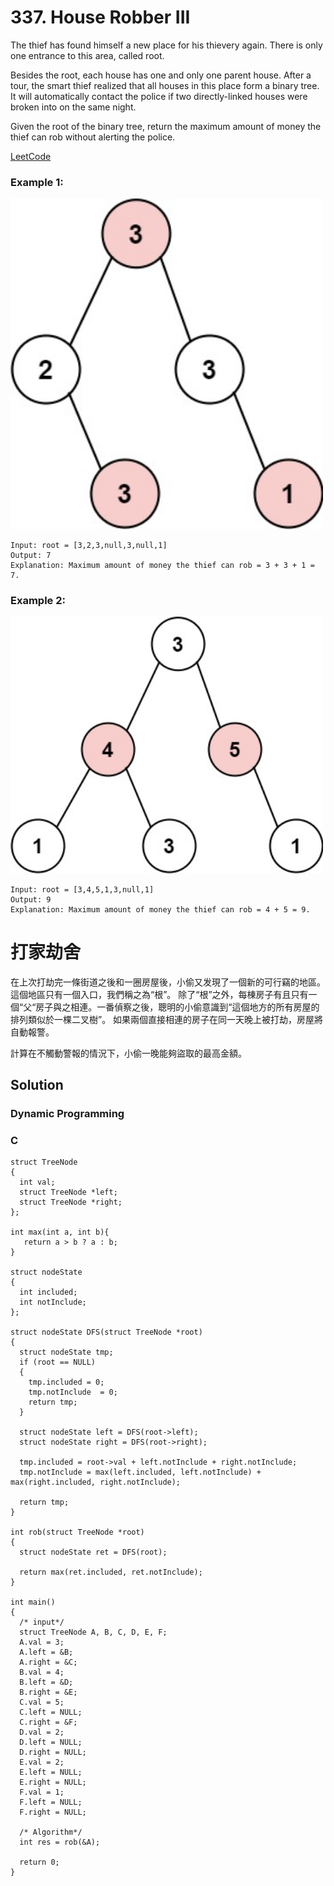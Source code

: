 # 337. House Robber III
The thief has found himself a new place for his thievery again. There is only one entrance to this area, called root.

Besides the root, each house has one and only one parent house. After a tour, the smart thief realized that all houses in this place form a binary tree. It will automatically contact the police if two directly-linked houses were broken into on the same night.

Given the root of the binary tree, return the maximum amount of money the thief can rob without alerting the police.

[LeetCode](https://leetcode.com/problems/house-robber-iii)

### Example 1:
<img src="img/337_q1.jpg" width = "500"/>

```
Input: root = [3,2,3,null,3,null,1]
Output: 7
Explanation: Maximum amount of money the thief can rob = 3 + 3 + 1 = 7.
```

### Example 2:
<img src="img/337_q2.jpg" width = "500"/>

```
Input: root = [3,4,5,1,3,null,1]
Output: 9
Explanation: Maximum amount of money the thief can rob = 4 + 5 = 9.
```

#  打家劫舍
在上次打劫完一條街道之後和一圈房屋後，小偷又发現了一個新的可行竊的地區。這個地區只有一個入口，我們稱之為“根”。 除了“根”之外，每棟房子有且只有一個“父“房子與之相連。一番偵察之後，聰明的小偷意識到“這個地方的所有房屋的排列類似於一棵二叉樹”。 如果兩個直接相連的房子在同一天晚上被打劫，房屋將自動報警。

計算在不觸動警報的情況下，小偷一晚能夠盜取的最高金額。


## Solution  
### Dynamic Programming

### C

```
struct TreeNode
{
  int val;
  struct TreeNode *left;
  struct TreeNode *right;
};

int max(int a, int b){
   return a > b ? a : b;
}

struct nodeState
{
  int included;
  int notInclude;
};

struct nodeState DFS(struct TreeNode *root)
{
  struct nodeState tmp;
  if (root == NULL)
  {
    tmp.included = 0;
    tmp.notInclude  = 0;
    return tmp;
  }

  struct nodeState left = DFS(root->left);
  struct nodeState right = DFS(root->right);

  tmp.included = root->val + left.notInclude + right.notInclude;
  tmp.notInclude = max(left.included, left.notInclude) + max(right.included, right.notInclude);

  return tmp;
}

int rob(struct TreeNode *root)
{
  struct nodeState ret = DFS(root);

  return max(ret.included, ret.notInclude);
}

int main()
{
  /* input*/
  struct TreeNode A, B, C, D, E, F;
  A.val = 3;
  A.left = &B;
  A.right = &C;
  B.val = 4;
  B.left = &D;
  B.right = &E;
  C.val = 5;
  C.left = NULL;
  C.right = &F;
  D.val = 2;
  D.left = NULL;
  D.right = NULL;
  E.val = 2;
  E.left = NULL;
  E.right = NULL;
  F.val = 1;
  F.left = NULL;
  F.right = NULL;

  /* Algorithm*/
  int res = rob(&A);

  return 0;
}
```


